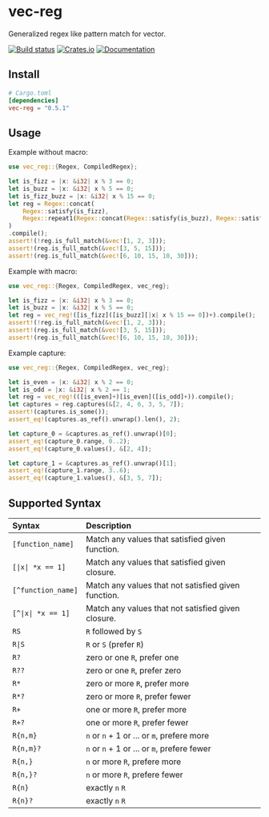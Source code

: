 # vec-reg

Generalized regex like pattern match for vector.

[![Build status](https://github.com/pocket7878/vec-reg/actions/workflows/check.yaml/badge.svg?branch=main)](https://github.com/pocket7878/vec-reg/actions/workflows/check.yml)
[![Crates.io](https://img.shields.io/crates/v/vec-reg)](https://crates.io/crates/vec-reg)
[![Documentation](https://docs.rs/vec-reg/badge.svg)](https://docs.rs/vec-reg)

## Install

```toml
# Cargo.toml
[dependencies]
vec-reg = "0.5.1"
```

## Usage

Example without macro:

```rust
use vec_reg::{Regex, CompiledRegex};

let is_fizz = |x: &i32| x % 3 == 0;
let is_buzz = |x: &i32| x % 5 == 0;
let is_fizz_buzz = |x: &i32| x % 15 == 0;
let reg = Regex::concat(
    Regex::satisfy(is_fizz),
    Regex::repeat1(Regex::concat(Regex::satisfy(is_buzz), Regex::satisfy(is_fizz_buzz)), true),
)
.compile();
assert!(!reg.is_full_match(&vec![1, 2, 3]));
assert!(reg.is_full_match(&vec![3, 5, 15]));
assert!(reg.is_full_match(&vec![6, 10, 15, 10, 30]));
```

Example with macro:

```rust
use vec_reg::{Regex, CompiledRegex, vec_reg};

let is_fizz = |x: &i32| x % 3 == 0;
let is_buzz = |x: &i32| x % 5 == 0;
let reg = vec_reg!([is_fizz]([is_buzz][|x| x % 15 == 0])+).compile();    
assert!(!reg.is_full_match(&vec![1, 2, 3]));
assert!(reg.is_full_match(&vec![3, 5, 15]));
assert!(reg.is_full_match(&vec![6, 10, 15, 10, 30]));
```

Example capture:

```rust
use vec_reg::{Regex, CompiledRegex, vec_reg};

let is_even = |x: &i32| x % 2 == 0;
let is_odd = |x: &i32| x % 2 == 1;
let reg = vec_reg!(([is_even]+)[is_even]([is_odd]+)).compile();
let captures = reg.captures(&[2, 4, 6, 3, 5, 7]);
assert!(captures.is_some());
assert_eq!(captures.as_ref().unwrap().len(), 2);

let capture_0 = &captures.as_ref().unwrap()[0];
assert_eq!(capture_0.range, 0..2);
assert_eq!(capture_0.values(), &[2, 4]);

let capture_1 = &captures.as_ref().unwrap()[1];
assert_eq!(capture_1.range, 3..6);
assert_eq!(capture_1.values(), &[3, 5, 7]);
```

## Supported Syntax

| Syntax | Description |
|:--|:--|
| `[function_name]` | Match any values that satisfied given function. |
| `[\|x\| *x == 1]` | Match any values that satisfied given closure. |
| `[^function_name]` | Match any values that not satisfied given function. |
| `[^\|x\| *x == 1]` | Match any values that not satisfied given closure. |
| `RS` | `R` followed by `S` |
| <code>R&#124;S</code> | `R` or `S` (prefer `R`) |
| `R?` | zero or one `R`, prefer one |
| `R??` | zero or one `R`, prefer zero |
| `R*` | zero or more `R`, prefer more |
| `R*?` | zero or more `R`, prefer fewer |
| `R+` | one or more `R`, prefer more |
| `R+?` | one or more `R`, prefer fewer |
| `R{n,m}` | `n` or `n` + 1 or ... or `m`, prefere more |
| `R{n,m}?` | `n` or `n` + 1 or ... or `m`, prefere fewer |
| `R{n,}` | `n` or more `R`, prefere more |
| `R{n,}?` | `n` or more `R`, prefere fewer |
| `R{n}` | exactly `n` `R` |
| `R{n}?` | exactly `n` `R` |
